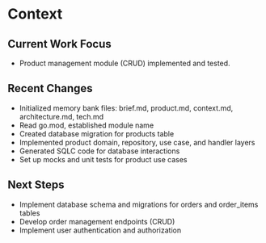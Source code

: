# Context

## Current Work Focus

- Product management module (CRUD) implemented and tested.

## Recent Changes

- Initialized memory bank files: brief.md, product.md, context.md, architecture.md, tech.md
- Read go.mod, established module name
- Created database migration for products table
- Implemented product domain, repository, use case, and handler layers
- Generated SQLC code for database interactions
- Set up mocks and unit tests for product use cases

## Next Steps

- Implement database schema and migrations for orders and order_items tables
- Develop order management endpoints (CRUD)
- Implement user authentication and authorization
